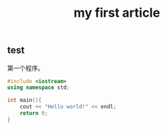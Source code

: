 ﻿---
layout: post
title: my first article
tags: 程序设计
---

## test
第一个程序。
```cpp
#include <iostream>
using namespace std;

int main(){
    cout << "Hello world!" << endl;
    return 0;
}
```
